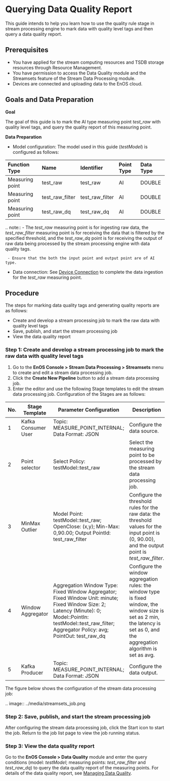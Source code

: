 # Querying Data Quality Report
This guide intends to help you learn how to use the quality rule stage in stream processing engine to mark data with quality level tags and then query a data quality report.

## Prerequisites
- You have applied for the stream computing resources and TSDB storage resources through Resource Management.
- You have permission to access the Data Quality module and the Streamsets feature of the Stream Data Processing module.
- Devices are connected and uploading data to the EnOS cloud.

## Goals and Data Preparation
**Goal**

The goal of this guide is to mark the AI type measuring point *test_raw* with quality level tags, and query the quality report of this measuring point.

**Data Preparation**

- Model configuration: The model used in this guide (*testModel*) is configured as follows:

| Function Type | Name | Identifier | Point Type | Data Type |
| :------- | :-------- | :-------- | :------- | :------- |
| Measuring point | test_raw  | test_raw  | AI       | DOUBLE   |
| Measuring point | test_raw_filter | test_raw_filter | AI | DOUBLE |
| Measuring point | test_raw_dq | test_raw_dq | AI       | DOUBLE   |

.. note:: - The *test_raw* measuring point is for ingesting raw data, the *test_raw_filter* measuring point is for receiving the data that is filtered by the specified threshold, and the *test_raw_dq* point is for receiving the output of raw data being processed by the stream processing engine with data quality tags.

     - Ensure that the both the input point and output point are of AI type.


- Data connection: See [Device Connection](http://www.envisioniot.com/docs/device-connection/en/latest/quickstart/gettingstarted_device_connection.html) to complete the data ingestion for the *test_raw* measuring point.


## Procedure
The steps for marking data quality tags and generating quality reports are as follows:
- Create and develop a stream processing job to mark the raw data with quality level tags
- Save, publish, and start the stream processing job
- View the data quality report

### Step 1: Create and develop a stream processing job to mark the raw data with quality level tags
1. Go to the **EnOS Console > Stream Data Processing > Streamsets** menu to create and edit a stream data processing job.
2. Click the **Create New Pipeline** button to add a stream data processing job.
3. Enter the editor and use the following Stage templates to edit the stream data processing job. Configuration of the Stages are as follows:

No.|Stage Template|Parameter Configuration|Description 
---|---|---|---
1	 | Kafka Consumer User | Topic: MEASURE_POINT_INTERNAL; Data Format: JSON |Configure the data source.
2	 | Point selector | Select Policy: testModel::test_raw|Select the measuring point to be processed by the stream data processing job.
3	 | MinMax Outlier | Model Point: testModel::test_raw; OpenClose: (x,y); Min-Max: 0,90.00; Output PointId: test_raw_filter |Configure the threshold rules for the raw data: the threshold values for the input point is (0, 90.00), and the output point is *test_raw_filter*.
4	| Window Aggregator | Aggregation Window Type: Fixed Window Aggregator; Fixed Window Unit: minute; Fixed Window Size: 2; Latency (Minute): 0; Model::PointIn: testModel::test_raw_filter; Aggregator Policy: avg; PointOut: test_raw_dq |Configure the window aggregation rules: the window type is fixed window, the window size is set as 2 min, the latency is set as 0, and the aggregation algorithm is set as avg.
5	 | Kafka Producer |Topic: MEASURE_POINT_INTERNAL; Data Format: JSON  |Configure the data output.

The figure below shows the configuration of the stream data processing job:

.. image:: ../media/streamsets_job.png

### Step 2: Save, publish, and start the stream processing job

After configuring the stream data processing job, click the Start icon to start the job. Return to the job list page to view the job running status.

### Step 3: View the data quality report
Go to the **EnOS Console > Data Quality** module and enter the query conditions (model: *testModel*; measuring points: *test_raw_filter* and *test_raw_dq*) to query the data quality report of the measuring points. For details of the data quality report, see [Managing Data Quality](../howto/quality/managing_data_quality).

